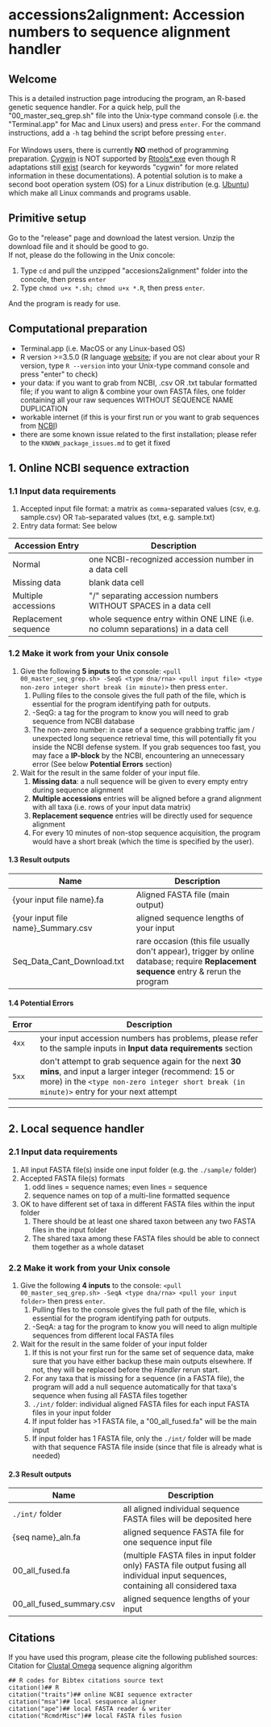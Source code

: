 
# accessions2alignment: Accession numbers to sequence alignment handler

## Welcome

This is a detailed instruction page introducing the program, an R-based genetic sequence handler.  For a quick help, pull the "00_master_seq_grep.sh" file into the Unix-type command console (i.e. the "Terminal.app" for Mac and Linux users) and press `enter`.  For the command instructions, add a `-h` tag behind the script before pressing `enter`.  
&nbsp;  
For Windows users, there is currently **NO** method of programming preparation.  [Cygwin][Cygwin] is NOT supported by [Rtools*.exe][Rtools] even though R adaptations still [exist][adpt] (search for keywords "cygwin" for more related information in these documentations).  A potential solution is to make a second boot operation system (OS) for a Linux distribution (e.g. [Ubuntu][Ubuntu]) which make all Linux commands and programs usable.  

## Primitive setup

Go to the "release" page and download the latest version.  Unzip the download file and it should be good to go.  
If not, please do the following in the Unix concole:

1. Type `cd` and pull the unzipped "accesions2alignment" folder into the concole, then press `enter`
2. Type `chmod u+x *.sh; chmod u+x *.R`, then press `enter`.

And the program is ready for use.

## Computational preparation

* Terminal.app (i.e. MacOS or any Linux-based OS)
* R version >=3.5.0 (R language [website][R]; if you are not clear about your R version, type `R --version` into your Unix-type command console and press "enter" to check)
* your data: if you want to grab from NCBI, .csv OR .txt tabular formatted file; if you want to align & combine your own FASTA files, one folder containing all your raw sequences WITHOUT SEQUENCE NAME DUPLICATION
* workable internet (if this is your first run or you want to grab sequences from [NCBI][NCBI])
* there are some known issue related to the first installation; please refer to the `KNOWN_package_issues.md` to get it fixed

## 1. Online NCBI sequence extraction

### 1.1 Input data requirements

1. Accepted input file format: a matrix as `comma`-separated values (csv, e.g. sample.csv) OR `Tab`-separated values (txt, e.g. sample.txt)
2. Entry data format: See below

Accession Entry | Description
--- | ---
Normal | one NCBI-recognized accession number in a data cell
Missing data | blank data cell
Multiple accessions | "/" separating accession numbers WITHOUT SPACES in a data cell
Replacement sequence | whole sequence entry within ONE LINE (i.e. no column separations) in a data cell

### 1.2 Make it work from your Unix console

1. Give the following **5 inputs** to the console: `<pull 00_master_seq_grep.sh> -SeqG <type dna/rna> <pull input file> <type non-zero integer short break (in minute)>` then press `enter`.
   1. Pulling files to the console gives the full path of the file, which is essential for the program identifying path for outputs.
   2. -SeqG: a tag for the program to know you will need to grab sequence from NCBI database
   3. The non-zero number: in case of a sequence grabbing traffic jam / unexpected long sequence retrieval time, this will potentially fit you inside the NCBI defense system.  If you grab sequences too fast, you may face a **IP-block** by the NCBI, encountering an unnecessary error (See below **Potential Errors** section)
2. Wait for the result in the same folder of your input file.
   1. **Missing data**: a null sequence will be given to every empty entry during sequence alignment
   2. **Multiple accessions** entries will be aligned before a grand alignment with all taxa (i.e. rows of your input data matrix)
   3. **Replacement sequence** entries will be directly used for sequence alignment
   4. For every 10 minutes of non-stop sequence acquisition, the program would have a short break (which the time is specified by the user).

#### 1.3 Result outputs

Name | Description
--- | ---
{your input file name}.fa | Aligned FASTA file (main output)
{your input file name}_Summary.csv | aligned sequence lengths of your input
Seq_Data_Cant_Download.txt | rare occasion (this file usually don't appear), trigger by online database; require **Replacement sequence** entry & rerun the program

#### 1.4 Potential Errors

Error | Description
--- | ---
`4xx` | your input accession numbers has problems, please refer to the sample inputs in **Input data requirements** section
`5xx` | don't attempt to grab sequence again for the next **30 mins**, and input a larger integer (recommend: 15 or more) in the `<type non-zero integer short break (in minute)>` entry for your next attempt

***

## 2. Local sequence handler

### 2.1 Input data requirements

1. All input FASTA file(s) inside one input folder (e.g. the `./sample/` folder)
2. Accepted FASTA file(s) formats
   1. odd lines = sequence names; even lines = sequence
   2. sequence names on top of a multi-line formatted sequence
3. OK to have different set of taxa in different FASTA files within the input folder
   1. There should be at least one shared taxon between any two FASTA files in the input folder
   2. The shared taxa among these FASTA files should be able to connect them together as a whole dataset

### 2.2 Make it work from your Unix console

1. Give the following **4 inputs** to the console: `<pull 00_master_seq_grep.sh> -SeqA <type dna/rna> <pull your input folder>` then press `enter`.
   1. Pulling files to the console gives the full path of the file, which is essential for the program identifying path for outputs.
   2. -SeqA: a tag for the program to know you will need to align multiple sequences from different local FASTA files
2. Wait for the result in the same folder of your input folder
   1. If this is not your first run for the same set of sequence data, make sure that you have either backup these main outputs elsewhere.  If not, they will be replaced before the *Handler* rerun start.
   2. For any taxa that is missing for a sequence (in a FASTA file), the program will add a null sequence automatically for that taxa's sequence when fusing all FASTA files together
   3. `./int/` folder: individual aligned FASTA files for each input FASTA files in your input folder
   4. If input folder has >1 FASTA file, a "00_all_fused.fa" will be the main input
   5. If input folder has 1 FASTA file, only the `./int/` folder will be made with that sequence FASTA file inside (since that file is already what is needed)

#### 2.3 Result outputs

Name | Description
--- | ---
`./int/` folder | all aligned individual sequence FASTA files will be deposited here
{seq name}_aln.fa | aligned sequence FASTA file for one sequence input file
00_all_fused.fa | (multiple FASTA files in input folder only) FASTA file output fusing all individual input sequences, containing all considered taxa
00_all_fused_summary.csv | aligned sequence lengths of your input

## Citations

If you have used this program, please cite the following published sources:  
Citation for [Clustal Omega][CO] sequence aligning algorithm  

```{r}
## R codes for Bibtex citations source text
citation()## R
citation("traits")## online NCBI sequence extracter
citation("msa")## local sesquence aligner
citation("ape")## local FASTA reader & writer
citation("RcmdrMisc")## local FASTA files fusion
```

[Cygwin]:https://www.cygwin.com
[Rtools]: https://cran.r-project.org/bin/windows/Rtools/Rtools.txt
[adpt]: https://cran.r-project.org/doc/manuals/r-release/R-admin.pdf
[Ubuntu]: https://www.ubuntu.com/download/desktop
[R]:https://www.r-project.org
[NCBI]:https://www.ncbi.nlm.nih.gov
[CO]:http://msb.embopress.org/content/msb/7/1/539.full.pdf
